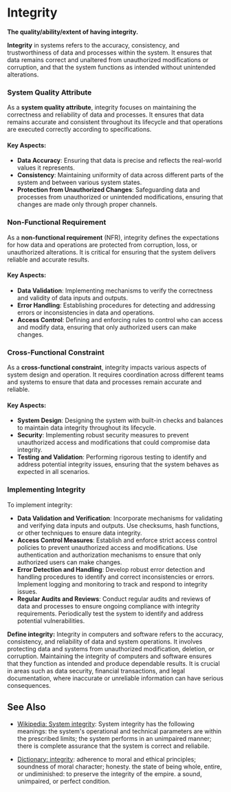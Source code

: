 # Integrity

**The quality/ability/extent of having integrity. <!-- TODO -->**

<span data-chatgpt-prompt="integrity + template">

**Integrity** in systems refers to the accuracy, consistency, and trustworthiness of data and processes within the system. It ensures that data remains correct and unaltered from unauthorized modifications or corruption, and that the system functions as intended without unintended alterations.

### System Quality Attribute

As a **system quality attribute**, integrity focuses on maintaining the correctness and reliability of data and processes. It ensures that data remains accurate and consistent throughout its lifecycle and that operations are executed correctly according to specifications.

#### Key Aspects:
- **Data Accuracy**: Ensuring that data is precise and reflects the real-world values it represents.
- **Consistency**: Maintaining uniformity of data across different parts of the system and between various system states.
- **Protection from Unauthorized Changes**: Safeguarding data and processes from unauthorized or unintended modifications, ensuring that changes are made only through proper channels.

### Non-Functional Requirement

As a **non-functional requirement** (NFR), integrity defines the expectations for how data and operations are protected from corruption, loss, or unauthorized alterations. It is critical for ensuring that the system delivers reliable and accurate results.

#### Key Aspects:
- **Data Validation**: Implementing mechanisms to verify the correctness and validity of data inputs and outputs.
- **Error Handling**: Establishing procedures for detecting and addressing errors or inconsistencies in data and operations.
- **Access Control**: Defining and enforcing rules to control who can access and modify data, ensuring that only authorized users can make changes.

### Cross-Functional Constraint

As a **cross-functional constraint**, integrity impacts various aspects of system design and operation. It requires coordination across different teams and systems to ensure that data and processes remain accurate and reliable.

#### Key Aspects:
- **System Design**: Designing the system with built-in checks and balances to maintain data integrity throughout its lifecycle.
- **Security**: Implementing robust security measures to prevent unauthorized access and modifications that could compromise data integrity.
- **Testing and Validation**: Performing rigorous testing to identify and address potential integrity issues, ensuring that the system behaves as expected in all scenarios.

### Implementing Integrity

To implement integrity:
- **Data Validation and Verification**: Incorporate mechanisms for validating and verifying data inputs and outputs. Use checksums, hash functions, or other techniques to ensure data integrity.
- **Access Control Measures**: Establish and enforce strict access control policies to prevent unauthorized access and modifications. Use authentication and authorization mechanisms to ensure that only authorized users can make changes.
- **Error Detection and Handling**: Develop robust error detection and handling procedures to identify and correct inconsistencies or errors. Implement logging and monitoring to track and respond to integrity issues.
- **Regular Audits and Reviews**: Conduct regular audits and reviews of data and processes to ensure ongoing compliance with integrity requirements. Periodically test the system to identify and address potential vulnerabilities.

</span>

**Define integrity:** <span data-chatgpt-prompt="define integrity (computers and software)">Integrity in computers and software refers to the accuracy, consistency, and reliability of data and system operations. It involves protecting data and systems from unauthorized modification, deletion, or corruption. Maintaining the integrity of computers and software ensures that they function as intended and produce dependable results. It is crucial in areas such as data security, financial transactions, and legal documentation, where inaccurate or unreliable information can have serious consequences.</span>

## See Also

* [Wikipedia: System integrity](https://wikipedia.org/wiki/System_integrity): System integrity has the following meanings:  the system's operational and technical parameters are within the prescribed limits; the system performs in an unimpaired manner; there is complete assurance that the system is correct and reliabile.

* [Dictionary: integrity](https://www.dictionary.com/browse/integrity): adherence to moral and ethical principles; soundness of moral character; honesty. the state of being whole, entire, or undiminished: to preserve the integrity of the empire. a sound, unimpaired, or perfect condition.
